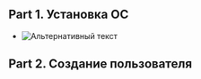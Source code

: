 ## Part 1. Установка ОС ##
* ![Альтернативный текст](/lesson1/1.jpg "Подсказка")
## Part 2. Создание пользователя ##
